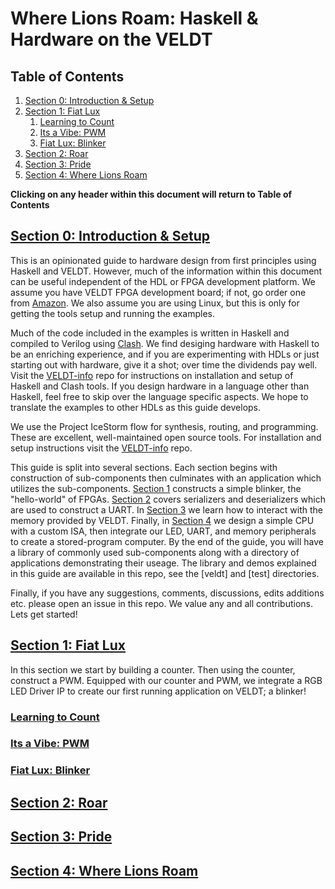 # Where Lions Roam: Haskell & Hardware on the VELDT

## Table of Contents
1. [Section 0: Introduction & Setup](https://github.com/standardsemiconductor/VELDT-getting-started#introduction--setup)
2. [Section 1: Fiat Lux](https://github.com/standardsemiconductor/VELDT-getting-started#section-1-fiat-lux)
   1. [Learning to Count](https://github.com/standardsemiconductor/VELDT-getting-started#learning-to-count)
   2. [Its a Vibe: PWM](https://github.com/standardsemiconductor/VELDT-getting-started#its-a-vibe-pwm)
   3. [Fiat Lux: Blinker](https://github.com/standardsemiconductor/VELDT-getting-started#fiat-lux-blinker)
3. [Section 2: Roar](https://github.com/standardsemiconductor/VELDT-getting-started#section-2-roar)
4. [Section 3: Pride](https://github.com/standardsemiconductor/VELDT-getting-started#section-3-pride)
5. [Section 4: Where Lions Roam](https://github.com/standardsemiconductor/VELDT-getting-started#section-4-where-lions-roam)
   
**Clicking on any header within this document will return to Table of Contents** 

## [Section 0: Introduction & Setup](https://github.com/standardsemiconductor/VELDT-getting-started#table-of-contents)
This is an opinionated guide to hardware design from first principles using Haskell and VELDT. However, much of the information within this document can be useful independent of the HDL or FPGA development platform. We assume you have VELDT FPGA development board; if not, go order one from [Amazon](https://www.amazon.com/dp/B08F9T8DFT?ref=myi_title_dp). We also assume you are using Linux, but this is only for getting the tools setup and running the examples. 
  
Much of the code included in the examples is written in Haskell and compiled to Verilog using [Clash](https://clash-lang.org/). We find desiging hardware with Haskell to be an enriching experience, and if you are experimenting with HDLs or just starting out with hardware, give it a shot; over time the dividends pay well. Visit the [VELDT-info](https://github.com/standardsemiconductor/VELDT-info#clash) repo for instructions on installation and setup of Haskell and Clash tools. If you design hardware in a language other than Haskell, feel free to skip over the language specific aspects. We hope to translate the examples to other HDLs as this guide develops.
  
We use the Project IceStorm flow for synthesis, routing, and programming. These are excellent, well-maintained open source tools. For installation and setup instructions visit the [VELDT-info](https://github.com/standardsemiconductor/VELDT-info#project-icestorm) repo.

This guide is split into several sections. Each section begins with construction of sub-components then culminates with an application which utilizes the sub-components. [Section 1](https://github.com/standardsemiconductor/VELDT-getting-started#section-1-fiat-lux) constructs a simple blinker, the "hello-world" of FPGAs. [Section 2](https://github.com/standardsemiconductor/VELDT-getting-started#section-2-roar) covers serializers and deserializers which are used to construct a UART. In [Section 3](https://github.com/standardsemiconductor/VELDT-getting-started#section-3-pride) we learn how to interact with the memory provided by VELDT. Finally, in [Section 4](https://github.com/standardsemiconductor/VELDT-getting-started#section-4-where-lions-roam) we design a simple CPU with a custom ISA, then integrate our LED, UART, and memory peripherals to create a stored-program computer. By the end of the guide, you will have a library of commonly used sub-components along with a directory of applications demonstrating their useage. The library and demos explained in this guide are available in this repo, see the [veldt] and [test] directories.

Finally, if you have any suggestions, comments, discussions, edits additions etc. please open an issue in this repo. We value any and all contributions. Lets get started!
## [Section 1: Fiat Lux](https://github.com/standardsemiconductor/VELDT-getting-started#table-of-contents)
In this section we start by building a counter. Then using the counter, construct a PWM. Equipped with our counter and PWM, we integrate a RGB LED Driver IP to create our first running application on VELDT; a blinker!
### [Learning to Count](https://github.com/standardsemiconductor/VELDT-getting-started#table-of-contents)
### [Its a Vibe: PWM](https://github.com/standardsemiconductor/VELDT-getting-started#table-of-contents)
### [Fiat Lux: Blinker](https://github.com/standardsemiconductor/VELDT-getting-started#table-of-contents)
## [Section 2: Roar](https://github.com/standardsemiconductor/VELDT-getting-started#table-of-contents)
## [Section 3: Pride](https://github.com/standardsemiconductor/VELDT-getting-started#table-of-contents)
## [Section 4: Where Lions Roam](https://github.com/standardsemiconductor/VELDT-getting-started#table-of-contents)
